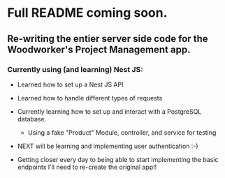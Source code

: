 # Full README coming soon.

## Re-writing the entier server side code for the Woodworker's Project Management app.

### Currently using (and learning) Nest JS:
  * Learned how to set up a Nest JS API
  * Learned how to handle different types of requests
  * Currently learning how to set up and interact with a PostgreSQL database.
    * Using a fake "Product" Module, controller, and service for testing
  
  * NEXT will be learning and implementing user authentication :-)
  * Getting closer every day to being able to start implementing the basic endpoints I'll need to re-create the original app!!
